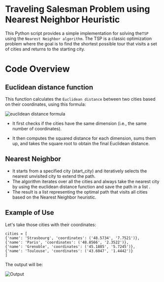 # Traveling Salesman Problem using Nearest Neighbor Heuristic


This Python script provides a simple implementation for 
solving the`TSP` using the `Nearest Neighbor algorithm`. The TSP is a classic optimization problem where the goal is to find the shortest possible tour that visits a set of cities and returns to the starting city.




# Code Overview

## Euclidean distance function

This function calculates the `Euclidean distance` between two cities based on their coordinates, using this formula: 

![euclidean distance formula](https://github.com/samAK02/Applied-Math-Problems/assets/131418700/bc5abb95-743d-42de-9f6f-d31e9bd3ba2d)


- It first checks if the cities have the same dimension (i.e., the same number of coordinates).

- It then computes the squared distance for each dimension, sums them up, and takes the square root to obtain the final Euclidean distance.



## Nearest Neighbor 

- It starts from a specified city (start_city) and iteratively selects the nearest unvisited city to extend the path.
- The algorithm iterates over all the cities and always take the nearest city by using the euclidean distance function and save the path in a list .
- The result is a list representing the optimal path that visits all cities based on the Nearest Neighbor heuristic.


## Example of Use

Let's take those cities with their coordinates:

    cities = [
    {'name': 'Strasbourg', 'coordinates': ('48.5734', '7.7521')},
    {'name': 'Paris', 'coordinates': ('48.8566', '2.3522')},
    {'name': 'Grenoble', 'coordinates': ('45.1885', '5.7245')},
    {'name': 'Toulouse', 'coordinates': ('43.6047', '1.4442')}
    ]   

The output will be: 

![Output](https://github.com/samAK02/Applied-Math-Problems/assets/131418700/13a1fe8c-5080-468d-b623-0455f25e66ff)



